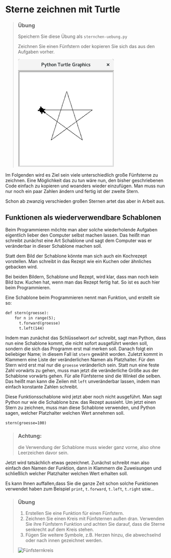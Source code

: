 # Sterne zeichnen mit Turtle



> ### Übung
>
> Speichern Sie diese Übung als `sternchen-uebung.py`
>
> Zeichnen Sie einen Fünfstern oder kopieren Sie sich das aus den Aufgaben vorher.
>
> ![Fünfstern mit Turtle](img/fuenfstern.png)

Im Folgenden wird es Ziel sein viele unterschiedlich große Fünfsterne zu zeichnen.
Eine Möglichkeit das zu tun wäre nun, den bisher geschriebenen Code einfach zu kopieren und woanders wieder einzufügen.
Man muss nun nur noch ein paar Zahlen ändern und fertig ist der zweite Stern.

Schon ab zwanzig verschieden großen Sternen artet das aber in Arbeit aus.

## Funktionen als wiederverwendbare Schablonen

Beim Programmieren möchte man aber solche wiederholende Aufgaben eigentlich lieber den Computer selbst machen lassen.
Das heißt man schreibt zunächst eine Art Schablone und sagt dem Computer was er veränderbar in dieser Schablone machen soll.

Statt dem Bild der Schablone könnte man sich auch ein Kochrezept vorstellen. Man schreibt in das Rezept wie ein Kuchen oder ähnliches gebacken wird.

Bei beiden Bildern, Schablone und Rezept, wird klar, dass man noch kein Bild bzw. Kuchen hat, wenn man das Rezept fertig hat. So ist es auch hier beim Programmieren.

Eine Schablone beim Programmieren nennt man Funktion, und erstellt sie so:

```
def stern(groesse):
    for n in range(5);
      t.forward(groesse)
      t.left(144)
```

Indem man zunächst das Schlüsselwort `def` schreibt, sagt man Python, dass nun eine Schablone kommt, die nicht sofort ausgeführt
werden soll, sondern die sich das Programm erst mal merken soll. Danach folgt ein beliebiger Name; in diesem Fall ist `stern` gewählt worden.
Zuletzt kommt in Klammern eine Liste der veränderlichen Namen als Platzhalter. Für den Stern wird erst mal nur die `groesse` veränderlich sein.
Statt nun eine feste Zahl vorwärts zu gehen, muss man jetzt die veränderliche Größe aus der Schablone vorwärts gehen.
Für alle Fünfsterne sind die Winkel die selben. Das heißt man kann die Zeilen mit `left` unveränderbar lassen,
indem man einfach konstante Zahlen schreibt.

Diese Funktionsschablone wird jetzt aber noch nicht ausgeführt. Man sagt Python nur wie die Schablone bzw. das Rezept aussieht.
Um jetzt einen Stern zu zeichnen, muss man diese Schablone verwenden, und Python sagen, welcher Platzhalter welchen Wert annehmen soll.

```
stern(groesse=100)
```

> ### Achtung:
> die Verwendung der Schablone muss wieder ganz vorne, also ohne Leerzeichen davor sein.

Jetzt wird tatsächlich etwas gezeichnet.
Zunächst schreibt man also einfach den Namen der Funktion,
dann in Klammern die Zuweisungen und schließlich welcher Platzhalter welchen Wert erhalten soll.

Es kann Ihnen auffallen,dass Sie die ganze Zeit schon solche Funktionen verwendet haben zum Beispiel `print`, `t.forward`, `t.left`, `t.right` usw…

> ### Übung
>
> 1. Erstellen Sie eine Funktion für einen Fünfstern.
> 2. Zeichnen Sie einen Kreis mit Fünfsternen außen dran. Verwenden Sie ihre Fünfstern Funktion und achten Sie darauf, dass die Sterne senkrecht auf dem Kreis stehen.
> 3. Fügen Sie weitere Symbole, z.B. Herzen hinzu, die abwechselnd oder nach innen gezeichnet werden.
>
> ![Fünfsternkreis](img/fünfsternkreis.png)
